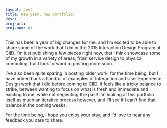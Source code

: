 ```yaml
---
layout: post
title: New year, new portfolio!
desc:
proj-url:
proj-num: 01
---
```


This has been a year of big changes for me, and I’m excited to be able to share some of the work that I did in the 2015 Interaction Design Program at CIID. I’m just publishing a few pieces right now, that I think showcase some of my growth in a variety of areas, from service design to physical computing, but I look forward to posting more soon.

I’ve also been quite sparing in posting older work, for the time being, but I have added back a handful of examples of Interaction and User Experience Design work that I did before coming to CIID. It feels like a tricky balance to strike, between wanting to focus on what is fresh and immediate and exciting to me, while not neglecting the past! I’m looking at this portfolio itself as much an iterative process however, and I’ll see if I can’t find that balance in the coming weeks.

For the time being, I hope you enjoy your stay, and I’d love to hear any feedback you care to share.